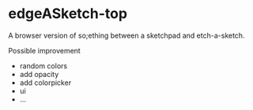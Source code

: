 # edgeASketch-top
A browser version of so;ething between a sketchpad and etch-a-sketch.

Possible improvement
- random colors
- add opacity
- add colorpicker
- ui
- ...